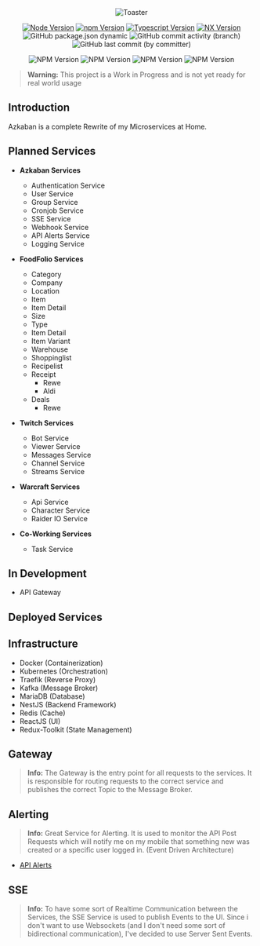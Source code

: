<div align="center">
<img src="https://github.com/ToxicToast/Azkaban_V4/raw/main/assets/text_logo.png" alt="Toaster"/>
</div>

<div align="center">

[![Node Version](https://img.shields.io/static/v1?label=Node&message=21.2.0&color=purple&style=for-the-badge)](https://nodejs.org)
[![npm Version](https://img.shields.io/static/v1?label=npm&message=10.9.0&color=purple&style=for-the-badge)](https://nodejs.org)
[![Typescript Version](https://img.shields.io/static/v1?label=Typescript&message=5.5.2&color=purple&style=for-the-badge)](https://typescriptlang.org)
[![NX Version](https://img.shields.io/static/v1?label=NX&message=20.0.10&color=purple&style=for-the-badge)](https://nx.dev)
![GitHub package.json dynamic](https://img.shields.io/github/package-json/version/ToxicToast/Azkaban_V4?style=for-the-badge&label=VERSION&color=purple)
![GitHub commit activity (branch)](https://img.shields.io/github/commit-activity/t/ToxicToast/Azkaban_V4?style=for-the-badge&label=COMMITS&color=purple)
![GitHub last commit (by committer)](https://img.shields.io/github/last-commit/ToxicToast/Azkaban_V4?style=for-the-badge&label=LAST%20COMMIT&color=purple)

![NPM Version](https://img.shields.io/npm/v/%40toxictoast%2Fazkaban-base-domain?label=Azkaban%20Domain%20Helper&style=for-the-badge&color=purple)
![NPM Version](https://img.shields.io/npm/v/%40toxictoast%2Fazkaban-base-helpers?label=Azkaban%20Helper&style=for-the-badge&color=purple)
![NPM Version](https://img.shields.io/npm/v/%40toxictoast%2Fazkaban-base-types?label=Azkaban%20Types%20Helper&style=for-the-badge&color=purple)
![NPM Version](https://img.shields.io/npm/v/%40toxictoast%2Fazkaban-broker-kafka?label=Azkaban%20RabbitMQ%20Module&style=for-the-badge&color=purple)
</div>

> **Warning:**
> This project is a Work in Progress and is not yet ready for real world usage

## Introduction

Azkaban is a complete Rewrite of my Microservices at Home.

## Planned Services

- **Azkaban Services**
  - Authentication Service
  - User Service
  - Group Service
  - Cronjob Service
  - SSE Service
  - Webhook Service
  - API Alerts Service
  - Logging Service


- **FoodFolio Services**
    - Category
    - Company
    - Location
    - Item
    - Item Detail
    - Size
    - Type
    - Item Detail
    - Item Variant
    - Warehouse
    - Shoppinglist
    - Recipelist
    - Receipt
      - Rewe
      - Aldi
    - Deals
      - Rewe


- **Twitch Services**
  - Bot Service
  - Viewer Service
  - Messages Service
  - Channel Service
  - Streams Service


- **Warcraft Services**
  - Api Service
  - Character Service
  - Raider IO Service


- **Co-Working Services**
  - Task Service


## In Development
-   API Gateway

## Deployed Services



## Infrastructure

- Docker (Containerization)
- Kubernetes (Orchestration)
- Traefik (Reverse Proxy)
- Kafka (Message Broker)
- MariaDB (Database)
- NestJS (Backend Framework)
- Redis (Cache)
- ReactJS (UI)
- Redux-Toolkit (State Management)

## Gateway

> **Info:**
> The Gateway is the entry point for all requests to the services. It is responsible for routing requests to the correct service and publishes the correct Topic to the Message Broker.

## Alerting

> **Info:**
> Great Service for Alerting. It is used to monitor the API Post Requests which will notify me on my mobile that something new was created or a specific user logged in. (Event Driven Architecture)

-   [API Alerts](https://apialerts.com/)

## SSE

> **Info:**
> To have some sort of Realtime Communication between the Services, the SSE Service is used to publish Events to the UI. Since i don't want to use Websockets (and I don't need some sort of bidirectional communication), I've decided to use Server Sent Events.

